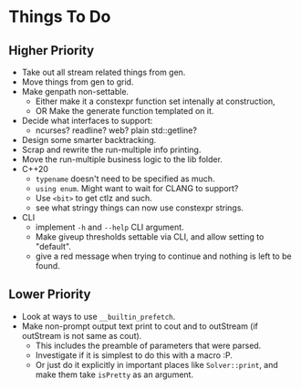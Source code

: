 
# Things To Do

## Higher Priority

- Take out all stream related things from gen.
- Move things from gen to grid.
- Make genpath non-settable.
  - Either make it a constexpr function set intenally at construction,
  - OR Make the generate function templated on it.
- Decide what interfaces to support:
  - ncurses? readline? web? plain std::getline?
- Design some smarter backtracking.
- Scrap and rewrite the run-multiple info printing.
- Move the run-multiple business logic to the lib folder.
- C++20
  - `typename` doesn't need to be specified as much.
  - `using enum`. Might want to wait for CLANG to support?
  - Use `<bit>` to get ctlz and such.
  - see what stringy things can now use constexpr strings.
- CLI
  - implement `-h` and `--help` CLI argument.
  - Make giveup thresholds settable via CLI, and allow setting to "default".
  - give a red message when trying to continue and nothing is left to be found.

## Lower Priority

- Look at ways to use `__builtin_prefetch`.
- Make non-prompt output text print to cout and to outStream (if outStream is not same as cout).
  - This includes the preamble of parameters that were parsed.
  - Investigate if it is simplest to do this with a macro :P.
  - Or just do it explicitly in important places like `Solver::print`, and make them take `isPretty` as an argument.
